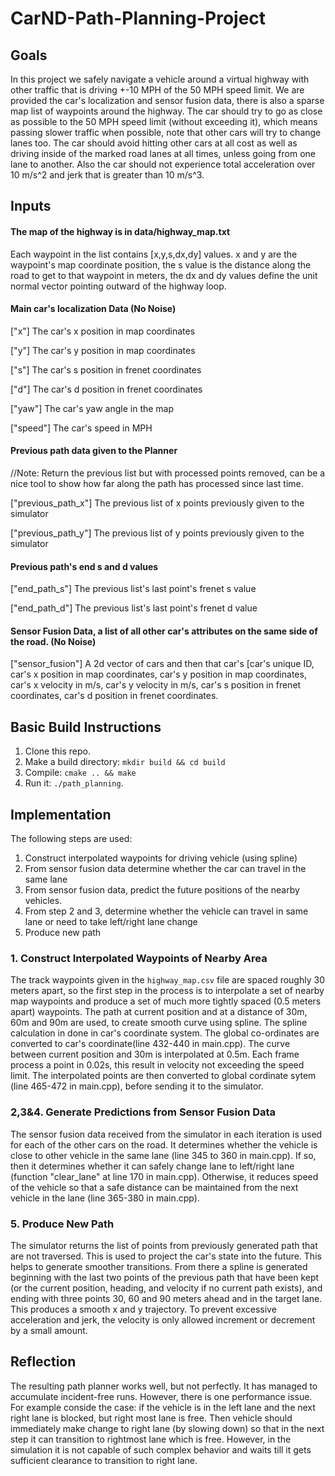 # CarND-Path-Planning-Project

## Goals
In this project we safely navigate a vehicle around a virtual highway with other traffic that is driving +-10 MPH of the 50 MPH speed limit. We are provided the car's localization and sensor fusion data, there is also a sparse map list of waypoints around the highway. The car should try to go as close as possible to the 50 MPH speed limit (without exceeding it), which means passing slower traffic when possible, note that other cars will try to change lanes too. The car should avoid hitting other cars at all cost as well as driving inside of the marked road lanes at all times, unless going from one lane to another. Also the car should not experience total acceleration over 10 m/s^2 and jerk that is greater than 10 m/s^3.

## Inputs
#### The map of the highway is in data/highway_map.txt
Each waypoint in the list contains  [x,y,s,dx,dy] values. x and y are the waypoint's map coordinate position, the s value is the distance along the road to get to that waypoint in meters, the dx and dy values define the unit normal vector pointing outward of the highway loop.

#### Main car's localization Data (No Noise)

["x"] The car's x position in map coordinates

["y"] The car's y position in map coordinates

["s"] The car's s position in frenet coordinates

["d"] The car's d position in frenet coordinates

["yaw"] The car's yaw angle in the map

["speed"] The car's speed in MPH

#### Previous path data given to the Planner

//Note: Return the previous list but with processed points removed, can be a nice tool to show how far along
the path has processed since last time. 

["previous_path_x"] The previous list of x points previously given to the simulator

["previous_path_y"] The previous list of y points previously given to the simulator

#### Previous path's end s and d values 

["end_path_s"] The previous list's last point's frenet s value

["end_path_d"] The previous list's last point's frenet d value

#### Sensor Fusion Data, a list of all other car's attributes on the same side of the road. (No Noise)

["sensor_fusion"] A 2d vector of cars and then that car's [car's unique ID, car's x position in map coordinates, car's y position in map coordinates, car's x velocity in m/s, car's y velocity in m/s, car's s position in frenet coordinates, car's d position in frenet coordinates. 

## Basic Build Instructions

1. Clone this repo.
2. Make a build directory: `mkdir build && cd build`
3. Compile: `cmake .. && make`
4. Run it: `./path_planning`.


## Implementation
The following steps are used:
1. Construct interpolated waypoints for driving vehicle (using spline)
2. From sensor fusion data determine whether the car can travel in the same lane
3. From sensor fusion data, predict the future positions of the nearby vehicles.
4. From step 2 and 3, determine whether the vehicle can travel in same lane or need to take left/right lane change
5. Produce new path

### 1. Construct Interpolated Waypoints of Nearby Area 

The track waypoints given in the `highway_map.csv` file are spaced roughly 30 meters apart, so the first step in the process is to interpolate a set of nearby map waypoints and produce a set of much more tightly spaced (0.5 meters apart) waypoints. The path at current position and at a distance of 30m, 60m and 90m are used, to create smooth curve using spline. The spline calculation in done in car's coordinate system. The global co-ordinates are converted to car's coordinate(line 432-440 in main.cpp). The curve between current position and 30m is interpolated at 0.5m. Each frame process a point in 0.02s, this result in velocity not exceeding the speed limit. The interpolated points are then converted to global cordinate sytem (line 465-472 in main.cpp), before sending it to the simulator.


### 2,3&4. Generate Predictions from Sensor Fusion Data

The sensor fusion data received from the simulator in each iteration is used for each of the other cars on the road. It determines whether the vehicle is close to other vehicle in the same lane (line 345 to 360 in main.cpp). If so, then it determines whether it can safely change lane to left/right lane (function "clear_lane" at line 170 in main.cpp). Otherwise, it reduces speed of the vehicle so that a safe distance can be maintained from the next vehicle in the lane (line 365-380 in main.cpp).


### 5. Produce New Path

The simulator returns the list of points from previously generated path that are not traversed. This is used to project the car's state into the future. This helps to generate smoother transitions. From there a spline is generated beginning with the last two points of the previous path that have been kept (or the current position, heading, and velocity if no current path exists), and ending with three points 30, 60 and 90 meters ahead and in the target lane. This produces a smooth x and y trajectory. To prevent excessive acceleration and jerk, the velocity is only allowed increment or decrement by a small amount.

## Reflection

The resulting path planner works well, but not perfectly. It has managed to accumulate incident-free runs. However, there is one performance issue. For example conside the case: if the vehicle is in the left lane and the next right lane is blocked, but right most lane is free. Then vehicle should immediately make change to right lane (by slowing down) so that in the next step it can transition to rightmost lane which is free. However, in the simulation it is not capable of such complex behavior and waits till it gets sufficient clearance to transition to right lane.

